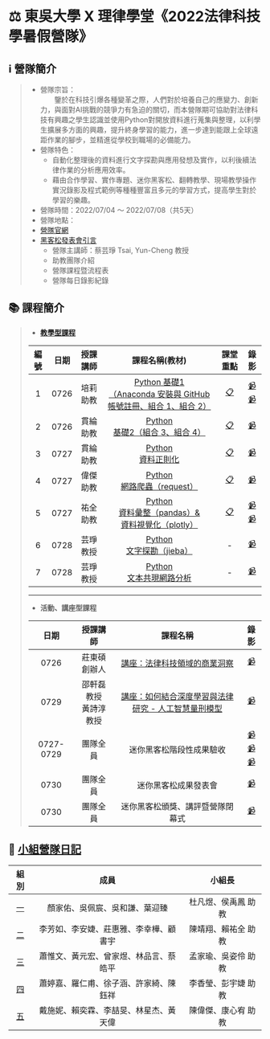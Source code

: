 # :balance_scale: 東吳大學 X 理律學堂《2022法律科技學暑假營隊》

## :information_source: 營隊簡介  
> * 營隊宗旨：  
> &emsp;&emsp;鑒於在科技引爆各種變革之際，人們對於培養自己的應變力、創新力，與面對AI挑戰的競爭力有急迫的關切，而本營隊期可協助對法律科技有興趣之學生認識並使用Python對開放資料進行蒐集與整理，以利學生擴展多方面的興趣，提升終身學習的能力，進一步達到能跟上全球遠距作業的腳步，並精進從學校到職場的必備能力。  
> * 營隊特色：  
>   * 自動化整理後的資料進行文字探勘與應用發想及實作，以利後續法律作業的分析應用效率。  
>   * 藉由合作學習、實作專題、迷你黑客松、翻轉教學、現場教學操作實況錄影及程式範例等種種豐富且多元的學習方式，提高學生對於學習的樂趣。
> * 營隊時間：2022/07/04 ～ 2022/07/08（共5天）  
> * 營隊地點：
> * [營隊官網]()  
> * [黑客松發表會引言]()
>   * 營隊主講師：蔡芸琤 Tsai, Yun-Cheng 教授
>   * 助教團隊介紹
>   * 營隊課程暨流程表
>   * 營隊每日錄影紀錄
>


## :books: 課程簡介
> * **[教學型課程]()**  
>
> |編號|日期|授課講師|課程名稱(教材)|課堂重點|錄影|
> |:--:|:--:|:---:|:----:|:--:|:---:|
> |1|0726|培莉<br>助教|[Python 基礎1<br>（Anaconda 安裝與 GitHub 帳號註冊、組合 1、組合 2）](https://reurl.cc/yEWQaM "Learning Materials for Python_01 class")|[:clipboard:](https://reurl.cc/0jk28b "Note for Python_01 class")|[:video_camera:](https://youtu.be/U-ymRqvzzEU "Video for Python_01_1 class")<br>[:video_camera:](https://youtu.be/DDjqd88KsaU "Video for Python_01_2 class")|
> |2|0726|貫綸<br>助教|[Python<br>基礎2（組合 3、組合 4）](https://reurl.cc/pg8WRZ "Learning Materials for Python_02 class")|[:clipboard:](https://reurl.cc/6aXE3O "Note for Python_02 class")|[:video_camera:](https://youtu.be/syb93Yr1fs8 "Video for Python_02 class")|
> |3|0727|貫綸<br>助教|[Python<br>資料正則化](https://reurl.cc/ZG8roW "Learning Materials for Python_03 class")|[:clipboard:](https://reurl.cc/1Yl2aV "Note for Python_03 class")|[:video_camera:](https://youtu.be/zqc6m5Gt7bs "Video for Python_03 class")|
> |4|0727|偉傑<br>助教|[Python<br>網路爬蟲（request）](https://reurl.cc/6aXERb "Learning Materials for Python_04 class")|[:clipboard:](https://reurl.cc/gWN0jX "Note for Python_04 class")|[:video_camera:](https://youtu.be/sbM5wwz5Bqg "Video for Python_04 class")|
> |5|0727|祐全<br>助教|[Python<br>資料彙整（pandas）& <br> 資料視覺化（plotly）](https://reurl.cc/j8Vkep "Learning Materials for Python_05 class")|[:clipboard:](https://reurl.cc/KAEpng "Note for Python_05 class")|[:video_camera:](https://youtu.be/n6ZOfBd2xBo "Video for Python_05_pandas class")<br>[:video_camera:](https://youtu.be/beMuxrKWk6Y "Video for Python_05_plotly class")|
> |6|0728|芸琤<br>教授|[Python<br>文字探勘（jieba）](https://reurl.cc/DgYE3N "Learning Materials for Python_06 class")| - |[:video_camera:](https://youtu.be/HGPPoaBxyb0 "Video for Python_06 class")|
> |7|0728|芸琤<br>教授|[Python<br>文本共現網路分析](https://reurl.cc/R0RmOz "Learning Materials for Python_07 class")| - |[:video_camera:](https://youtu.be/SeXWcpITb58 "Video for Python_07 class")|
> ---
> * **活動、講座型課程**  
> 
> |日期|授課講師|課程名稱|錄影|
> |:--:|:---:|:----:|:---:|
> |0726|莊東碩 創辦人|[講座：法律科技領域的商業洞察](https://reurl.cc/83Rdl4)|[:video_camera:](https://youtu.be/MemVt1SVa-4)|
> |0729|邵軒磊教授<br>黃詩淳教授|[講座：如何結合深度學習與法律研究 - 人工智慧量刑模型](https://reurl.cc/ogbaMM)|[:video_camera:](https://youtu.be/keVZQ9ptlio)|
> |0727-0729|團隊全員|迷你黑客松階段性成果驗收|[:video_camera:](https://reurl.cc/Zr5GeA  "Video for CP1_0727")<br>[:video_camera:](https://reurl.cc/6E3avd  "Video for CP2_0728")<br>[:video_camera:](https://reurl.cc/12aYvX  "Video for CP3_0729")<br>|
>|0730|團隊全員|迷你黑客松成果發表會|[:video_camera:](https://youtu.be/61XTb6foZtg  "Video for FinalReport")|
>|0730|團隊全員|迷你黑客松頒獎、講評暨營隊閉幕式|[:video_camera:](https://youtu.be/AjwZ1_BUIUI  "Video for Award&Comment&Close")|

## :memo: [小組營隊日記](https://reurl.cc/NrOxN6)
|              組別              |               成員               |   小組長    |
| :----------------------------: | :------------------------------: | :---------: |
| [一](/GroupWork/01_Team_1.md)  |  顏家佑、吳佩宸、吳和謙、葉迎臻  | 杜凡煜、侯禹鳳 助教 |
| [二](/GroupWork/02_Team_2.md)  |  李芳如、李安婕、莊惠雅、李幸樺、顧書宇  | 陳靖翔、賴祐全 助教 |
| [三](/GroupWork/03_Team_3.md)  |  蕭惟文、黃元宏、曾家煜、林品言、蔡皓平  | 孟家瑜、吳姿伶 助教 |
| [四](/GroupWork/04_Team_4.md)  |  蕭婷嘉、羅仁甫、徐子涵、許家綺、陳鈺祥  | 李香瑩、彭宇婕 助教 |
| [五](/GroupWork/05_Team_5.md)  |  戴施妮、賴奕霖、李喆旻、林星杰、黃天偉  | 陳偉傑、康心宥 助教 |

